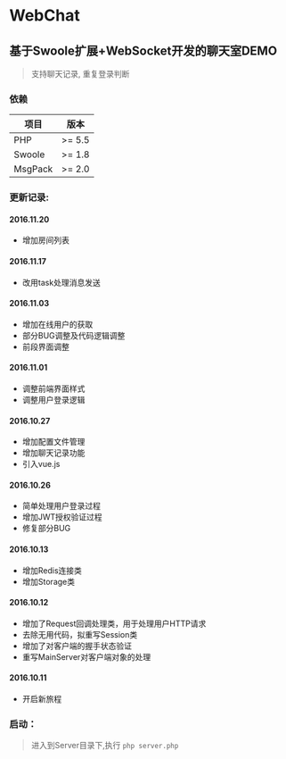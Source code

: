 # WebChat
## 基于Swoole扩展+WebSocket开发的聊天室DEMO
> 支持聊天记录, 重复登录判断

### 依赖

|项目       |版本
| -------- | ---------- |
|PHP       |>= 5.5      |
|Swoole    |>= 1.8      |
|MsgPack   |>= 2.0      |


### 更新记录:
#### 2016.11.20

* 增加房间列表

#### 2016.11.17

* 改用task处理消息发送

#### 2016.11.03

* 增加在线用户的获取
* 部分BUG调整及代码逻辑调整
* 前段界面调整

#### 2016.11.01

* 调整前端界面样式
* 调整用户登录逻辑

#### 2016.10.27

* 增加配置文件管理
* 增加聊天记录功能
* 引入vue.js

#### 2016.10.26

* 简单处理用户登录过程
* 增加JWT授权验证过程
* 修复部分BUG

#### 2016.10.13

* 增加Redis连接类
* 增加Storage类

#### 2016.10.12

* 增加了Request回调处理类，用于处理用户HTTP请求
* 去除无用代码，拟重写Session类
* 增加了对客户端的握手状态验证
* 重写MainServer对客户端对象的处理

#### 2016.10.11

* 开启新旅程

### 启动：
> 进入到Server目录下,执行 `php server.php`
